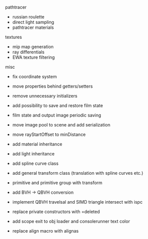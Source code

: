 pathtracer
 - russian roulette
 - direct light sampling
 - pathtracer materials

textures
 - mip map generation
 - ray differentials
 - EWA texture filtering

misc
 - fix coordinate system
 - move properties behind getters/setters
 - remove unnecessary initializers
 - add possibility to save and restore film state
 - film state and output image periodic saving

 - move image pool to scene and add serialization
 - move rayStartOffset to minDistance
 - add material inheritance
 - add light inheritance
 - add spline curve class
 - add general transform class (translation with spline curves etc.)
 - primitive and primitive group with transform
 - add BVH -> QBVH conversion
 - implement QBVH travelsal and SIMD triangle intersect with ispc
 - replace private constructors with =deleted
 - add scope exit to obj loader and consolerunner text color
 - replace align macro with alignas

